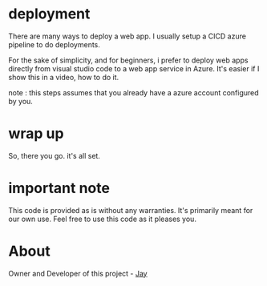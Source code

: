 # deployment

There are many ways to deploy a web app. I usually setup a CICD azure pipeline to do deployments. 

For the sake of simplicity, and for beginners, i prefer to deploy web apps directly from visual studio code to a web app service in Azure. It's easier if I show this in a video, how to do it. 

note : this steps assumes that you already have a azure account configured by you. 

# wrap up

So, there you go. it's all set. 

# important note 

This code is provided as is without any warranties. It's primarily meant for our own use. Feel free to use this code as it pleases you.

# About

Owner and Developer of this project - [Jay](http://thechalakas.com)